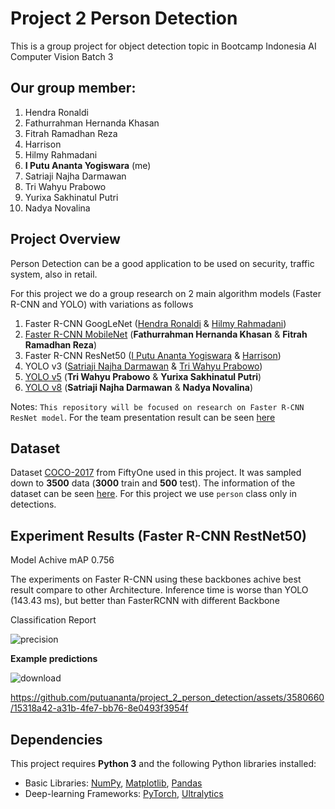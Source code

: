 # Project 2 Person Detection 
This is a group project for object detection topic in Bootcamp Indonesia AI Computer Vision Batch 3

## Our group member:
1. Hendra Ronaldi
2. Fathurrahman Hernanda Khasan
3. Fitrah Ramadhan Reza
4. Harrison
5. Hilmy Rahmadani
6. **I Putu Ananta Yogiswara** (me)
7. Satriaji Najha Darmawan
8. Tri Wahyu Prabowo
9. Yurixa Sakhinatul Putri
10. Nadya Novalina

## Project Overview
Person Detection can be a good application to be used on security, traffic system, also in retail.

For this project we do a group research on 2 main algorithm models (Faster R-CNN and YOLO) with variations as follows
1. Faster R-CNN GoogLeNet ([Hendra Ronaldi](./personal/Hendra_Project_2_Person_Tracking_(Faster_R_CNN_GoogLeNet).ipynb) & [Hilmy Rahmadani](./team/Dani_project2_person_tracking_fasterrcnn_googlenet.ipynb))
2. [Faster R-CNN MobileNet](./team/fathurrahman_Mobile_net.ipynb) (**Fathurrahman Hernanda Khasan** & **Fitrah Ramadhan Reza**)
3. Faster R-CNN ResNet50 ([I Putu Ananta Yogiswara](./team/putu_ananta_fasterrcnn_resnet50.ipynb) & [Harrison](./team/Harrison_fasterrcnn_rasnet50.ipynb))
4. YOLO v3 ([Satriaji Najha Darmawan](./team/Satriaji_PersonDetection_trainingYOLOv3.ipynb) & [Tri Wahyu Prabowo](./team/triwahyu_yolov5_yolov3_coco_persontracking.ipynb))
5. [YOLO v5](./team/triwahyu_yolov5_yolov3_coco_persontracking.ipynb) (**Tri Wahyu Prabowo** & **Yurixa Sakhinatul Putri**)
6. [YOLO v8](./team/Satriaji_PersonDetection_trainingYOLOv8.ipynb) (**Satriaji Najha Darmawan** & **Nadya Novalina**)

Notes: 
`This repository will be focused on research on Faster R-CNN ResNet model`. For the team presentation result can be seen [here](https://github.com/putuananta/project_2_person_detection/files/13538916/Project.2.pdf)


## Dataset
Dataset [COCO-2017](https://docs.voxel51.com/user_guide/dataset_zoo/datasets.html#dataset-zoo-coco-2017) from FiftyOne used in this project. It was sampled down to **3500** data (**3000** train and **500** test). The information of the dataset can be seen [here](https://cocodataset.org/#home). For this project we use `person` class only in detections.

## Experiment Results (Faster R-CNN RestNet50)
Model Achive mAP 0.756

The experiments on Faster R-CNN using these backbones achive best result compare to other Architecture. Inference time is worse than YOLO (143.43 ms), but better than FasterRCNN with different Backbone

Classification Report

![precision](https://github.com/putuananta/project_2_person_detection/assets/3580660/91b3b3c8-8b2d-4459-9415-9169768cfd2c)



**Example predictions**

![download](https://github.com/putuananta/project_2_person_detection/assets/3580660/d216dcc0-9af5-432f-9198-128f35de8777)



https://github.com/putuananta/project_2_person_detection/assets/3580660/15318a42-a31b-4fe7-bb76-8e0493f3954f




## Dependencies

This project requires **Python 3** and the following Python libraries installed:

* Basic Libraries: [NumPy](http://www.numpy.org/), [Matplotlib](http://matplotlib.org/), [Pandas](https://pandas.pydata.org/)
* Deep-learning Frameworks: [PyTorch](https://pytorch.org/), [Ultralytics](https://docs.ultralytics.com/)

